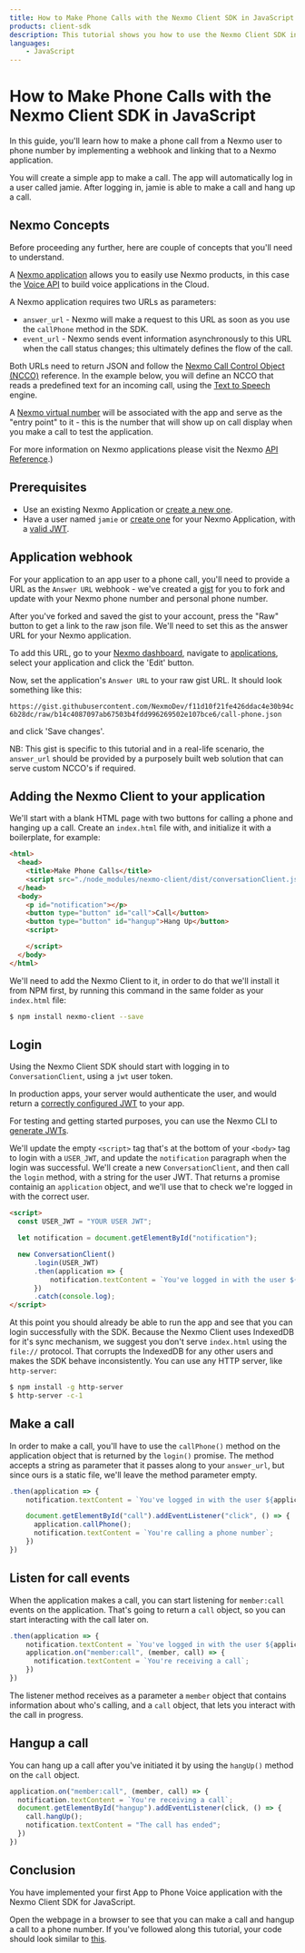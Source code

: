```yaml
---
title: How to Make Phone Calls with the Nexmo Client SDK in JavaScript
products: client-sdk
description: This tutorial shows you how to use the Nexmo Client SDK in your JavaScript application in order to make phone calls.
languages:
    - JavaScript
---
```


# How to Make Phone Calls with the Nexmo Client SDK in JavaScript

In this guide, you'll learn how to make a phone call from a Nexmo user to phone number by implementing a webhook and linking that to a Nexmo application.

You will create a simple app to make a call. The app will automatically log in a user called jamie. After logging in, jamie is able to make a call and hang up a call.


## Nexmo Concepts

Before proceeding any further, here are couple of concepts that you'll need to understand.

A [Nexmo application](https://developer.nexmo.com/concepts/guides/applications) allows you to easily use Nexmo products, in this case the [Voice API](https://developer.nexmo.com/voice/voice-api/overview) to build voice applications in the Cloud.

A Nexmo application requires two URLs as parameters:

* `answer_url` - Nexmo will make a request to this URL as soon as you use the `callPhone` method in the SDK.
* `event_url` - Nexmo sends event information asynchronously to this URL when the call status changes; this ultimately defines the flow of the call.

Both URLs need to return JSON and follow the [Nexmo Call Control Object (NCCO)](https://developer.nexmo.com/voice/voice-api/ncco-reference) reference. In the example below, you will define an NCCO that reads a predefined text for an incoming call, using the [Text to Speech](https://developer.nexmo.com/voice/voice-api/guides/text-to-speech) engine.

A [Nexmo virtual number](https://developer.nexmo.com/numbers/overview) will be associated with the app and serve as the "entry point" to it - this is the number that will show up on call display when you make a call to test the application.

For more information on Nexmo applications please visit the Nexmo [API Reference](https://developer.nexmo.com/api/application).)


## Prerequisites

- Use an existing Nexmo Application or [create a new one](/tutorials/client-sdk-generate-test-credentials).
- Have a user named `jamie` or [create one](/tutorials/client-sdk-generate-test-credentials#create-a-user) for your Nexmo Application, with a [valid JWT](/tutorials/client-sdk-generate-test-credentials).


## Application webhook

For your application to an app user to a phone call, you'll need to provide a URL as the `Answer URL` webhook - we've created a [gist](https://gist.github.com/NexmoDev/f11d10f21fe426ddac4e30b94c6b28dc) for you to fork and update with your Nexmo phone number and personal phone number.

After you've forked and saved the gist to your account, press the "Raw" button to get a link to the raw json file. We'll need to set this as the answer URL for your Nexmo application.

To add this URL, go to your [Nexmo dashboard](https://dashboard.nexmo.com), navigate to [applications](https://dashboard.nexmo.com/voice/your-applications), select your application and click the 'Edit' button.

Now, set the application's `Answer URL` to your raw gist URL. It should look something like this:

``https://gist.githubusercontent.com/NexmoDev/f11d10f21fe426ddac4e30b94c6b28dc/raw/b14c4087097ab67503b4fdd996269502e107bce6/call-phone.json``

and click 'Save changes'.

NB: This gist is specific to this tutorial and in a real-life scenario, the `answer_url` should be provided by a purposely built web solution that can serve custom NCCO's if required.


## Adding the Nexmo Client to your application

We'll start with a blank HTML page with two buttons for calling a phone and hanging up a call. Create an `index.html` file with, and initialize it with a boilerplate, for example:

```html
<html>
  <head>
    <title>Make Phone Calls</title>
    <script src="./node_modules/nexmo-client/dist/conversationClient.js"></script>
  </head>
  <body>
    <p id="notification"></p>
    <button type="button" id="call">Call</button>
    <button type="button" id="hangup">Hang Up</button>
    <script>

    </script>
  </body>
</html>
```

We'll need to add the Nexmo Client to it, in order to do that we'll install it from NPM first, by running this command in the same folder as your `index.html` file:

```bash
$ npm install nexmo-client --save
```

## Login

Using the Nexmo Client SDK should start with logging in to `ConversationClient`, using a `jwt` user token.

In production apps, your server would authenticate the user, and would return a [correctly configured JWT](/client-sdk/concepts/jwt-acl) to your app.

For testing and getting started purposes, you can use the Nexmo CLI to [generate JWTs](/tutorials/client-sdk-generate-test-credentials).

We'll update the empty `<script>` tag that's at the bottom of your `<body>` tag to login with a `USER_JWT`, and update the `notification` paragraph when the login was successful. We'll create a new `ConversationClient`, and then call the `login` method, with a string for the user JWT. That returns a promise containig an `application` object, and we'll use that to check we're logged in with the correct user.

```html
<script>
  const USER_JWT = "YOUR USER JWT";

  let notification = document.getElementById("notification");

  new ConversationClient()
      .login(USER_JWT)
      .then(application => {
          notification.textContent = `You've logged in with the user ${application.me.user.name}`
      })
      .catch(console.log);
</script>
```

At this point you should already be able to run the app and see that you can login successfully with the SDK. Because the Nexmo Client uses IndexedDB for it's sync mechanism, we suggest you don't serve `index.html` using the `file://` protocol. That corrupts the IndexedDB for any other users and makes the SDK behave inconsistently. You can use any HTTP server, like `http-server`:

```bash
$ npm install -g http-server
$ http-server -c-1
```


## Make a call

In order to make a call, you'll have to use the `callPhone()` method on the application object that is returned by the `login()` promise. The method accepts a string as parameter that it passes along to your `answer_url`, but since ours is a static file, we'll leave the method parameter empty.

```javascript
.then(application => {
    notification.textContent = `You've logged in with the user ${application.me.user.name}`;

    document.getElementById("call").addEventListener("click", () => {
      application.callPhone();
      notification.textContent = `You're calling a phone number`;
    })
})
```


## Listen for call events

When the application makes a call, you can start listening for `member:call` events on the application. That's going to return a `call` object, so you can start interacting with the call later on.

```javascript
.then(application => {
    notification.textContent = `You've logged in with the user ${application.me.user.name}`;
    application.on("member:call", (member, call) => {
      notification.textContent = `You're receiving a call`;
    })
})
```

The listener method receives as a parameter a `member` object that contains information about who's calling, and a `call` object, that lets you interact with the call in progress.


## Hangup a call

You can hang up a call after you've initiated it by using the `hangUp()` method on the `call` object.

```javascript
application.on("member:call", (member, call) => {
  notification.textContent = `You're receiving a call`;
  document.getElementById("hangup").addEventListener(click, () => {
    call.hangUp();
    notification.textContent = "The call has ended";
  })
})
```

## Conclusion

You have implemented your first App to Phone Voice application with the Nexmo Client SDK for JavaScript.

Open the webpage in a browser to see that you can make a call and hangup a call to a phone number. If you've followed along this tutorial, your code should look similar to [this](https://github.com/Nexmo/client-sdk-javascript-make-phone-calls/blob/master/index.html).
